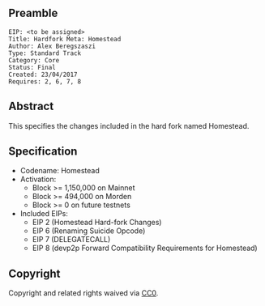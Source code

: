 ## Preamble

    EIP: <to be assigned>
    Title: Hardfork Meta: Homestead
    Author: Alex Beregszaszi
    Type: Standard Track
    Category: Core
    Status: Final
    Created: 23/04/2017
    Requires: 2, 6, 7, 8

## Abstract

This specifies the changes included in the hard fork named Homestead.

## Specification

- Codename: Homestead
- Activation:
  - Block >= 1,150,000 on Mainnet
  - Block >= 494,000 on Morden
  - Block >= 0 on future testnets
- Included EIPs:
  - EIP 2 (Homestead Hard-fork Changes)
  - EIP 6 (Renaming Suicide Opcode)
  - EIP 7 (DELEGATECALL)
  - EIP 8 (devp2p Forward Compatibility Requirements for Homestead)

## Copyright

Copyright and related rights waived via [CC0](https://creativecommons.org/publicdomain/zero/1.0/).
